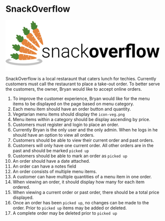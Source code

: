 # SnackOverflow

![](assets/images/snackoverflow.svg)

SnackOverflow is a local restaraunt that caters lunch for techies. Currently customers must call the restaurant to place a take-out order. To better serve the customers, the owner, Bryan would like to accept online orders. 

1. To improve the customer experience, Bryan would like for the menu items to be displayed on the page based on menu category.
1. Each menu item should have an order button and quantity.
1. Vegetarian menu items should display the `icon-veg.png`
1. Menu items within a category should be display ascending by price.
1. Customers must register and login to place an order. 
1. Currently Bryan is the only user and the only admin. When he logs in he should have an option to view all orders.
1. Customers should be able to view their current order and past orders.
1. Customers will only have one current order. All other orders are in the past and should be marked `picked up`
1. Customers should be able to mark an order as `picked up`
1. An order should have a date attached.
1. An order can have a notes field
1. An order consists of multiple menu items.
1. A customer can have multiple quantities of a menu item in one order.
1. When viewing an order, it should display how many for each item ordered. 
1. When viewing a current order or past order, there should be a total price displayed. 
1. Once an order has been `picked up`, no changes can be made to the order. Prior to `picked up` items may be added or deleted.
1. A complete order may be deleted prior to `picked up`


